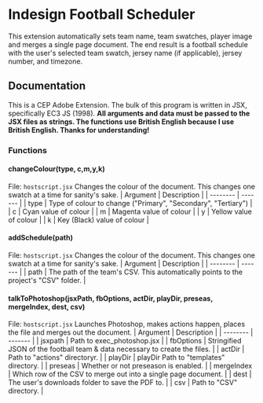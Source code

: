 # Indesign Football Scheduler
This extension automatically sets team name, team swatches, player image and merges a single page document. The end result is a football schedule with the user's selected team swatch, jersey name (if applicable), jersey number, and timezone.

## Documentation
This is a CEP Adobe Extension. The bulk of this program is written in JSX, specifically EC3 JS (1998). **All arguments and data must be passed to the JSX files as strings. The functions use British English because I use British English. Thanks for understanding!**

### Functions 
#### changeColour(type, c,m,y,k)
File: `hostscript.jsx`
Changes the colour of the document. This changes one swatch at a time for sanity's sake.
| Argument | Description |
| -------- | ------- |
| type  | Type of colour to change ("Primary", "Secondary", "Tertiary")   |
| c | Cyan value of colour     |
| m    | Magenta value of colour    |
| y | Yellow value of colour     |
| k    | Key (Black) value of colour    |
#### addSchedule(path)
File: `hostscript.jsx`
Changes the colour of the document. This changes one swatch at a time for sanity's sake.
| Argument | Description |
| -------- | ------- |
| path  | The path of the team's CSV. This automatically points to the project's "CSV" folder. |
#### talkToPhotoshop(jsxPath, fbOptions, actDir, playDir, preseas, mergeIndex, dest, csv)
File: `hostscript.jsx`
Launches Photoshop, makes actions happen, places the file and merges out the document.
| Argument | Description |
| -------- | ------- |
| jsxpath  | Path to exec_photoshop.jsx |
| fbOptions  | Stringified JSON of the football team & data necessary to create the files. |
| actDir  | Path to "actions" directoryr. |
| playDir  | playDir Path to "templates" directory. |
| preseas  | Whether or not preseason is enabled. |
| mergeIndex  | Which row of the CSV to merge out into a single page document. |
| dest  | The user's downloads folder to save the PDF to. |
| csv  | Path to "CSV" directory. |